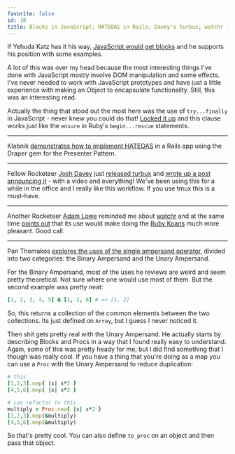 ```yaml
---
favorite: false
id: 18
title: Blocks in JavaScript; HATEOAS in Rails; Davey's turbux; watchr for Ruby Koans; Using a Single Ampersand
---
```


If Yehuda Katz has it his way, [JavaScript would get blocks][js_blocks] and he
supports his position with some examples.

A lot of this was over my head because the most interesting things I've done
with JavaScript mostly involve DOM manipulation and some effects. I've never
needed to work with JavaScript prototypes and have just a little experience with
making an Object to encapsulate functionality. Still, this was an interesting
read.

Actually the thing that stood out the most here was the use of `try...finally`
in JavaScript - never knew you could do that! [Looked it up][js_docs] and this
clause works just like the `ensure` in Ruby's `begin...rescue` statements.

---

Klabnik [demonstrates how to implement HATEOAS][hateoas] in a Rails app using
the Draper gem for the Presenter Pattern.

---

Fellow Rocketeer [Josh Davey][josh] just [released turbux][turbux] and [wrote up
a post announcing it][announcement] - with a video and everything! We've been
using this for a while in the office and I really like this workflow. If you use
tmux this is a must-have.

---

Another Rocketeer [Adam Lowe][adam] reminded me about [watchr][watchr] and at
the same time [points out](/rotten.html#11) that its use would make doing the [Ruby
Koans][koans] much more pleasant. Good call.

---

Pan Thomakos [explores the uses of the single ampersand
operator](/rotten.html#12), divided into two categories: the Binary Ampersand
and the Unary Ampersand.

For the Binary Ampersand, most of the uses he reviews are weird and seem pretty
theoretical. Not sure where one would use most of them. But the second example
was pretty neat:

```ruby
[1, 2, 3, 4, 5] & [1, 2, 6] # => [1, 2]
```

So, this returns a collection of the common elements between the two
collections. Its just defined on `Array`, but I guess I never noticed it.

Then shit gets pretty real with the Unary Ampersand. He actually starts by
describing Blocks and Procs in a way that I found really easy to understand.
Again, some of this was pretty heady for me, but I did find something that I
though was really cool. If you have a thing that you're doing as a map you can
use a `Proc` with the Unary Ampersand to reduce duplication:

```ruby
# this
[1,2,3].map{ |x| x*2 }
[4,5,6].map{ |x| x*2 }

# can refactor to this
multiply = Proc.new{ |x| x*2 }
[1,2,3].map(&multiply)
[4,5,6].map(&multiply)
```

So that's pretty cool. You can also define `to_proc` on an object and then pass
that object.

[js_blocks]: http://yehudakatz.com/2012/01/10/javascript-needs-blocks
[js_docs]: https://developer.mozilla.org/en/JavaScript/Reference/Statements/try...catch
[hateoas]: http://blog.steveklabnik.com/posts/2012-01-06-implementing-hateoas-with-presenters
[josh]: https://twitter.com/joshuadavey
[turbux]: https://github.com/jgdavey/vim-turbux
[announcement]: https://joshuadavey.com/2012/01/10/faster-tdd-feedback-with-tmux-tslime-vim-and-turbux/
[adam]: https://twitter.com/adam_lowe
[watchr]: https://github.com/mynyml/watchr
[koans]: https://github.com/edgecase/ruby_koans
